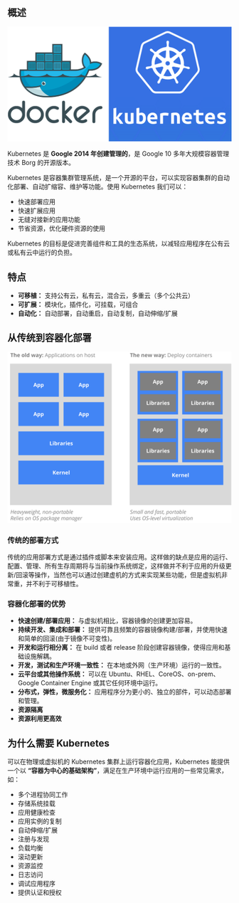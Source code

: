 ## 概述

![clipart1469859](assets/clipart1469859.png)

Kubernetes 是 **Google 2014 年创建管理的**，是 Google 10 多年大规模容器管理技术 Borg 的开源版本。

Kubernetes 是容器集群管理系统，是一个开源的平台，可以实现容器集群的自动化部署、自动扩缩容、维护等功能。使用 Kubernetes 我们可以：

- 快速部署应用
- 快速扩展应用
- 无缝对接新的应用功能
- 节省资源，优化硬件资源的使用

Kubernetes 的目标是促进完善组件和工具的生态系统，以减轻应用程序在公有云或私有云中运行的负担。

## 特点

- **可移植：** 支持公有云，私有云，混合云，多重云（多个公共云）
- **可扩展：** 模块化，插件化，可挂载，可组合
- **自动化：** 自动部署，自动重启，自动复制，自动伸缩/扩展

## 从传统到容器化部署

![why_containers](assets/why_containers.svg)

### 传统的部署方式

传统的应用部署方式是通过插件或脚本来安装应用。这样做的缺点是应用的运行、配置、管理、所有生存周期将与当前操作系统绑定，这样做并不利于应用的升级更新/回滚等操作，当然也可以通过创建虚机的方式来实现某些功能，但是虚拟机非常重，并不利于可移植性。

### 容器化部署的优势

- **快速创建/部署应用：** 与虚拟机相比，容器镜像的创建更加容易。
- **持续开发、集成和部署：** 提供可靠且频繁的容器镜像构建/部署，并使用快速和简单的回滚(由于镜像不可变性)。
- **开发和运行相分离：** 在 build 或者 release 阶段创建容器镜像，使得应用和基础设施解耦。
- **开发，测试和生产环境一致性：** 在本地或外网（生产环境）运行的一致性。
- **云平台或其他操作系统：** 可以在 Ubuntu、RHEL、CoreOS、on-prem、Google Container Engine 或其它任何环境中运行。
- **分布式，弹性，微服务化：** 应用程序分为更小的、独立的部件，可以动态部署和管理。
- **资源隔离**
- **资源利用更高效**

## 为什么需要 Kubernetes

可以在物理或虚拟机的 Kubernetes 集群上运行容器化应用，Kubernetes 能提供一个以 **“容器为中心的基础架构”**，满足在生产环境中运行应用的一些常见需求，如：

- 多个进程协同工作
- 存储系统挂载
- 应用健康检查
- 应用实例的复制
- 自动伸缩/扩展
- 注册与发现
- 负载均衡
- 滚动更新
- 资源监控
- 日志访问
- 调试应用程序
- 提供认证和授权
